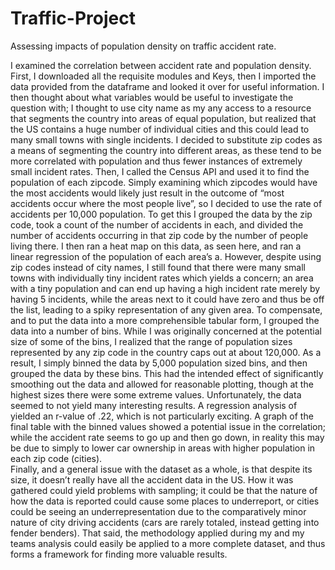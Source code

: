 # Traffic-Project
Assessing impacts of population density on traffic accident rate.

I examined the correlation between accident rate and population density.  First, I downloaded all the requisite modules and Keys, then I imported the data provided from the dataframe and looked it over for useful information.  I then thought about what variables would be useful to investigate the question with; I thought to use city name as my any access to a resource that segments the country into areas of equal population, but realized that the US contains a huge number of individual cities and this could lead to many small towns with single incidents.  I decided to substitute zip codes as a means of segmenting the country into different areas, as these tend to be more correlated with population and thus fewer instances of extremely small incident rates.  Then, I called the Census API and used it to find the population of each zipcode.  Simply examining which zipcodes would have the most accidents would likely just result in the outcome of “most accidents occur where the most people live”, so I decided to use the rate of accidents per 10,000 population.  To get this I grouped the data by the zip code, took a count of the number of accidents in each, and divided the number of accidents occurring in that zip code by the number of people living there.  I then ran a heat map on this data, as seen here, and ran a linear regression of the population of each area’s a.
However, despite using zip codes instead of city names, I still found that there were many small towns with individually tiny incident rates which yields a concern; an area with a tiny population and can end up having a high incident rate merely by having 5 incidents, while the areas next to it could have zero and thus be off the list, leading to a spiky representation of any given area.  To compensate, and to put the data into a more comprehensible tabular form, I grouped the data into a number of bins.  While I was originally concerned at the potential size of some of the bins, I realized that the range of population sizes represented by any zip code in the country caps out at about 120,000.  As a result, I simply binned the data by 5,000 population sized bins, and then grouped the data by these bins.  This had the intended effect of significantly smoothing out the data and allowed for reasonable plotting, though at the highest sizes there were some extreme values.
Unfortunately, the data seemed to not yield many interesting results.  A regression analysis of yielded an r-value of .22, which is not particularly exciting.  A graph of the final table with the binned values showed a potential issue in the correlation; while the accident rate seems to go up and then go down, in reality this may be due to simply to lower car ownership in areas with higher population in each zip code (cities).  
Finally, and a general issue with the dataset as a whole, is that despite its size, it doesn’t really have all the accident data in the US.  How it was gathered could yield problems with sampling; it could be that the nature of how the data is reported could cause some places to underreport, or cities could be seeing an underrepresentation due to the comparatively minor nature of city driving accidents (cars are rarely totaled, instead getting into fender benders).  That said, the methodology applied during my and my teams analysis could easily be applied to a more complete dataset, and thus forms a framework for finding more valuable results.
